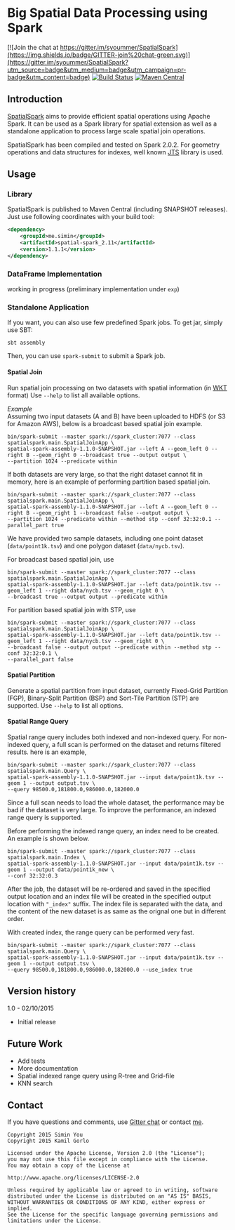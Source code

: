 # Big Spatial Data Processing using Spark

[![Join the chat at https://gitter.im/syoummer/SpatialSpark](https://img.shields.io/badge/GITTER-join%20chat-green.svg)](https://gitter.im/syoummer/SpatialSpark?utm_source=badge&utm_medium=badge&utm_campaign=pr-badge&utm_content=badge)
[![Build Status](https://travis-ci.org/syoummer/SpatialSpark.svg?branch=master)](https://travis-ci.org/syoummer/SpatialSpark)
[![Maven Central](https://maven-badges.herokuapp.com/maven-central/me.simin/spatial-spark_2.10/badge.svg)](https://maven-badges.herokuapp.com/maven-central/me.simin/spatial-spark_2.10)

## Introduction

[SpatialSpark](http://simin.me/projects/spatialspark/) aims to provide efficient spatial operations using Apache Spark. It can be used as a Spark library for
spatial extension as well as a standalone application to process large scale spatial join operations. 

SpatialSpark has been compiled and tested on Spark 2.0.2. For geometry operations and data structures for indexes, well known [JTS](http://www.vividsolutions.com/jts/JTSHome.htm) library is used.


## Usage 

### Library
SpatialSpark is published to Maven Central (including SNAPSHOT releases). Just use following coordinates with your build tool:

```XML
<dependency>
    <groupId>me.simin</groupId>
    <artifactId>spatial-spark_2.11</artifactId>
    <version>1.1.1</version>
</dependency>
```

### DataFrame Implementation
working in progress (preliminary implementation under `exp`)  

### Standalone Application
If you want, you can also use few predefined Spark jobs. To get jar, simply use SBT:

    sbt assembly

Then, you can use `spark-submit` to submit a Spark job.

#### Spatial Join
Run spatial join processing on two datasets with spatial information (in 
[WKT](http://en.wikipedia.org/wiki/Well-known_text) format) Use `--help` to list all available options.

*Example*  
Assuming two input datasets (A and B) have been uploaded to HDFS (or S3 for Amazon AWS), below is a broadcast based
spatial join example.

    bin/spark-submit --master spark://spark_cluster:7077 --class spatialspark.main.SpatialJoinApp \
    spatial-spark-assembly-1.1.0-SNAPSHOT.jar --left A --geom_left 0 --right B --geom_right 0 --broadcast true --output output \
    --partition 1024 --predicate within 
    
If both datasets are very large, so that the right dataset cannot fit in memory, here is an example of performing
partition based spatial join.

    bin/spark-submit --master spark://spark_cluster:7077 --class spatialspark.main.SpatialJoinApp \
    spatial-spark-assembly-1.1.0-SNAPSHOT.jar --left A --geom_left 0 --right B --geom_right 1 --broadcast false --output output \
    --partition 1024 --predicate within --method stp --conf 32:32:0.1 --parallel_part true

We have provided two sample datasets, including one point dataset (`data/point1k.tsv`) and one polygon
dataset (`data/nycb.tsv`).

For broadcast based spatial join, use

    bin/spark-submit --master spark://spark_cluster:7077 --class spatialspark.main.SpatialJoinApp \
    spatial-spark-assembly-1.1.0-SNAPSHOT.jar --left data/point1k.tsv --geom_left 1 --right data/nycb.tsv --geom_right 0 \
    --broadcast true --output output --predicate within

For partition based spatial join with STP, use

    bin/spark-submit --master spark://spark_cluster:7077 --class spatialspark.main.SpatialJoinApp \
    spatial-spark-assembly-1.1.0-SNAPSHOT.jar --left data/point1k.tsv --geom_left 1 --right data/nycb.tsv --geom_right 0 \
    --broadcast false --output output --predicate within --method stp --conf 32:32:0.1 \
    --parallel_part false

#### Spatial Partition
Generate a spatial partition from input dataset, currently Fixed-Grid Partition (FGP), Binary-Split Partition (BSP) and
Sort-Tile Partition (STP) are supported. Use `--help` to list all options.

#### Spatial Range Query
Spatial range query includes both indexed and non-indexed query. For non-indexed query, a full scan is performed on the
dataset and returns filtered results. here is an example,

    bin/spark-submit --master spark://spark_cluster:7077 --class spatialspark.main.Query \
    spatial-spark-assembly-1.1.0-SNAPSHOT.jar --input data/point1k.tsv --geom 1 --output output.tsv \
    --query 98500.0,181800.0,986000.0,182000.0

Since a full scan needs to load the whole dataset, the performance may be bad if the dataset is very large. To improve
the performance, an indexed range query is supported.

Before performing the indexed range query, an index need to be created. An example is shown below.

    bin/spark-submit --master spark://spark_cluster:7077 --class spatialspark.main.Index \
    spatial-spark-assembly-1.1.0-SNAPSHOT.jar --input data/point1k.tsv --geom 1 --output data/point1k_new \
    --conf 32:32:0.3

After the job, the dataset will be re-ordered and saved in the specified output location and an index file will
be created in the specified output location with `"_index"` suffix. The index file is separated with the data, and the
content of the new dataset is as same as the orignal one but in different order.

With created index, the range query can be performed very fast.

    bin/spark-submit --master spark://spark_cluster:7077 --class spatialspark.main.Query \
    spatial-spark-assembly-1.1.0-SNAPSHOT.jar --input data/point1k.tsv --geom 1 --output output.tsv \
    --query 98500.0,181800.0,986000.0,182000.0 --use_index true

## Version history

1.0 - 02/10/2015

* Initial release

## Future Work
* Add tests
* More documentation
* Spatial indexed range query using R-tree and Grid-file
* KNN search

## Contact
If you have questions and comments, use [Gitter chat](https://gitter.im/syoummer/SpatialSpark) or contact [me](http://simin.me).

    Copyright 2015 Simin You
    Copyright 2015 Kamil Gorlo

    Licensed under the Apache License, Version 2.0 (the "License");
    you may not use this file except in compliance with the License.
    You may obtain a copy of the License at

    http://www.apache.org/licenses/LICENSE-2.0

    Unless required by applicable law or agreed to in writing, software
    distributed under the License is distributed on an "AS IS" BASIS,
    WITHOUT WARRANTIES OR CONDITIONS OF ANY KIND, either express or implied.
    See the License for the specific language governing permissions and
    limitations under the License.
